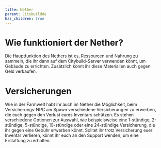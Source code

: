 ```yaml
---
title: Nether
parent: Citybuildde
has_children: true
---
```


# Wie funktioniert der Nether?
Die Hauptfunktion des Nethers ist es, Ressourcen und Nahrung zu sammeln, die ihr dann auf dem Citybuild-Server verwenden könnt, um Gebäude zu errichten. Zusätzlich könnt ihr diese Materialien auch gegen Geld verkaufen.



# Versicherungen
Wie in der Farmwelt habt ihr auch im Nether die Möglichkeit, beim Versicherungs-NPC am Spawn verschiedene Versicherungen zu erwerben, die euch gegen den Verlust eures Inventars schützen. Es stehen verschiedene Optionen zur Auswahl, wie beispielsweise eine 1-stündige, 2-stündige, 5-stündige, 10-stündige oder eine 24-stündige Versicherung, die ihr gegen eine Gebühr erwerben könnt. Solltet ihr trotz Versicherung euer Inventar verlieren, könnt ihr euch an den Support wenden, um eine Erstattung zu erhalten.
